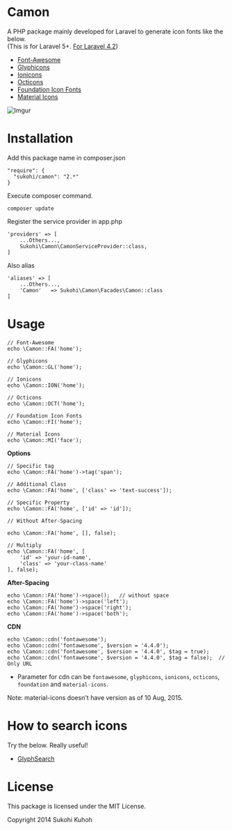 Camon
=====

A PHP package mainly developed for Laravel to generate icon fonts like the below.  
(This is for Laravel 5+. [For Laravel 4.2](https://github.com/SUKOHI/Camon/tree/1.0))

* [Font-Awesome](http://fortawesome.github.io/Font-Awesome/)
* [Glyphicons](http://glyphicons.com/)
* [Ionicons](http://ionicons.com/)
* [Octicons](https://octicons.github.com/)
* [Foundation Icon Fonts](http://zurb.com/playground/foundation-icon-fonts-3)
* [Material Icons](http://google.github.io/material-design-icons/)

![Imgur](http://i.imgur.com/FTOCIwy.png)

Installation
====

Add this package name in composer.json

    "require": {
      "sukohi/camon": "2.*"
    }

Execute composer command.

    composer update

Register the service provider in app.php

    'providers' => [
        ...Others...,  
        Sukohi\Camon\CamonServiceProvider::class,
    ]

Also alias

    'aliases' => [
        ...Others...,  
        'Camon'   => Sukohi\Camon\Facades\Camon::class
    ]

Usage
====

    // Font-Awesome
    echo \Camon::FA('home');
    
    // Glyphicons
    echo \Camon::GL('home');
    
    // Ionicons
    echo \Camon::ION('home');
    
    // Octicons
    echo \Camon::OCT('home');
    
    // Foundation Icon Fonts
    echo \Camon::FI('home');
    
    // Material Icons
    echo \Camon::MI('face');

**Options**

    // Specific tag
    echo \Camon::FA('home')->tag('span');

    // Additional Class
    echo \Camon::FA('home', ['class' => 'text-success']);

    // Specific Property
    echo \Camon::FA('home', ['id' => 'id']);

    // Without After-Spacing

    echo \Camon::FA('home', [], false);

    // Multiply
    echo \Camon::FA('home', [
    	'id' => 'your-id-name', 
    	'class' => 'your-class-name'
    ], false);

**After-Spacing**

    echo \Camon::FA('home')->space();	// without space
    echo \Camon::FA('home')->space('left');
    echo \Camon::FA('home')->space('right');
    echo \Camon::FA('home')->space('both');

**CDN**

    echo \Camon::cdn('fontawesome');
    echo \Camon::cdn('fontawesome', $version = '4.4.0');
    echo \Camon::cdn('fontawesome', $version = '4.4.0', $tag = true);
    echo \Camon::cdn('fontawesome', $version = '4.4.0', $tag = false);	// Only URL
    
* Parameter for cdn can be `fontawesome`, `glyphicons`, `ionicons`, `octicons`, `foundation` and `material-icons`.  

Note: material-icons doesn't have version as of 10 Aug, 2015.

How to search icons
====

Try the below. Really useful!  
  
* [GlyphSearch](http://glyphsearch.com/)

License
====

This package is licensed under the MIT License.

Copyright 2014 Sukohi Kuhoh